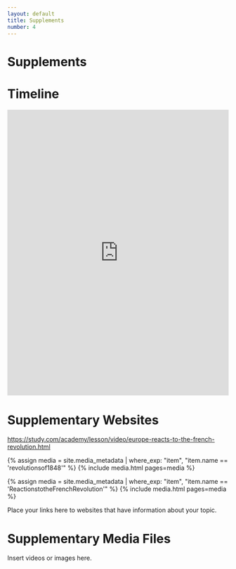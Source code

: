 ```yaml
---
layout: default
title: Supplements
number: 4
---
```


# Supplements

# Timeline

<iframe class='timeline-iframe' src='https://cdn.knightlab.com/libs/timeline3/latest/embed/index.html?source=1ggyFnihALsjnK22MpUlcurmowEgVLBcoK-D8aGK1y2I&font=Default&lang=en&initial_zoom=2&height=650' width='100%' height='650' webkitallowfullscreen mozallowfullscreen allowfullscreen frameborder='0'></iframe> 

# Supplementary Websites

https://study.com/academy/lesson/video/europe-reacts-to-the-french-revolution.html 

{% assign media = site.media_metadata | where_exp: "item", "item.name == 'revolutionsof1848'" %}
{% include media.html pages=media %}

{% assign media = site.media_metadata | where_exp: "item", "item.name == 'ReactionstotheFrenchRevolution'" %}
{% include media.html pages=media %}

Place your links here to websites that have information about your topic.

# Supplementary Media Files

Insert videos or images here.
